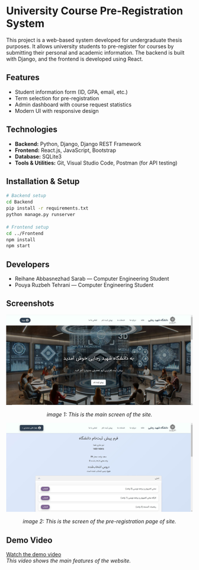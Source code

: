 # University Course Pre-Registration System

This project is a web-based system developed for undergraduate thesis purposes. It allows university students to pre-register for courses by submitting their personal and academic information. The backend is built with Django, and the frontend is developed using React.

## Features
- Student information form (ID, GPA, email, etc.)
- Term selection for pre-registration
- Admin dashboard with course request statistics
- Modern UI with responsive design

## Technologies
- **Backend:** Python, Django, Django REST Framework  
- **Frontend:** React.js, JavaScript, Bootstrap  
- **Database:** SQLite3  
- **Tools & Utilities:** Git, Visual Studio Code, Postman (for API testing)

## Installation & Setup
```bash
# Backend setup
cd Backend
pip install -r requirements.txt
python manage.py runserver

# Frontend setup
cd ../Frontend
npm install
npm start

```

## Developers
- Reihane Abbasnezhad Sarab — Computer Engineering Student  
- Pouya Ruzbeh Tehrani — Computer Engineering Student

## Screenshots
![Main Page of site](https://github.com/r-absnezhad/Preregistration-site/blob/main/images/MainPage.JPG)
<p align="center"><em>image 1: This is the main screen of the site.</em></p>

![Pre-registration Page of site](https://github.com/r-absnezhad/Preregistration-site/blob/main/images/Pre-registrationPage.JPG)
<p align="center"><em>image 2: This is the screen of the pre-registration page of site.</em></p>

## Demo Video
[Watch the demo video](https://drive.google.com/file/d/1uTvKyLB7Yw1dRLs0ICasj1zUr4C9A6X9/view?usp=sharing)  
*This video shows the main features of the website.*
